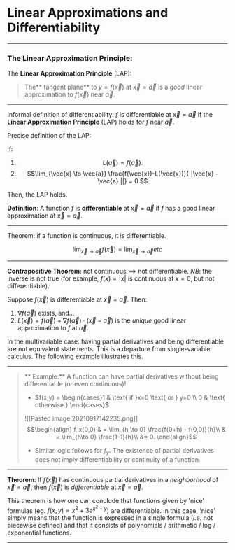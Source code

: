 # Linear Approximations and Differentiability
***


### The Linear Approximation Principle:

The **Linear Approximation Principle** (LAP): 

> The** tangent plane** to $y=f(\vec{x})$ at $\vec{x} = \vec{a}$ is a *good* linear approximation to $f(\vec{x})$ near $\vec{a}$.


***

Informal definition of differentiability: *f* is differentiable at $\vec{x} = \vec{a}$ if the **Linear Approximation Principle** (LAP) holds for *f* near $\vec{a}$.



Precise definition of the LAP:

if: 

1. $$L(\vec{a}) = f(\vec{a}).$$
2. $$\lim_{\vec{x} \to \vec{a}} \frac{f(\vec{x})-L(\vec{x})}{||\vec{x} - \vec{a} ||} = 0.$$

Then, the LAP holds. 


**Definition**: A function *f* is **differentiable** at $\vec{x} = \vec{a}$ if $f$ has a good linear approximation at $\vec{x} = \vec{a}$.

***
Theorem: if a function is continuous, it is differentiable.

$$\lim_{\vec{x}\to \vec{a}}f(\vec{x}) = \lim_{\vec{x}\to \vec{a}} etc$$


***

**Contrapositive Theorem**: not continuous $\implies$ not differentiable. *NB*: the inverse is not true (for example, $f(x) = |x|$ is continuous at $x=0$, but not differentiable).


Suppose $f(\vec{x})$ is differentiable at $\vec{x} = \vec{a}$. Then: 

1. $\nabla f(\vec{a})$ exists, and...
2. $L(\vec{x}) = f(\vec{a}) + \nabla f(\vec{a}) \cdot (\vec{x} - \vec{a})$ is the *unique* good linear approximation to $f$ at $\vec{a}$. 


In the multivariable case: having partial derivatives and being differentiable are not equivalent statements. This is a departure from single-variable calculus. The following example illustrates this.


***

> ** Example:** A function can have partial derivatives without being differentiable (or even continuous)!
> - $f(x,y) = \begin{cases}1 & \text{ if }x=0 \text{ or } y=0 \\ 0 & \text{ otherwise.} \end{cases}$
> 
> ![[Pasted image 20210917142235.png]]
>  $$\begin{align} f_x(0,0) & = \lim_{h \to 0} \frac{f(0+h) - f(0,0)}{h}\\ & = \lim_{h\to 0} \frac{1-1}{h}\\ &= 0. \end{align}$$
>  - Similar logic follows for $f_y$. The existence of partial derivatives does not imply differentiability or continuity of a function.


***

**Theorem**: If $f(\vec{x})$ has continuous partial derivatives in a *neighborhood* of $\vec{x} = \vec{a}$, then $f(\vec{x})$ is *differentiable* at $\vec{x} = \vec{a}$.

This theorem is how one can conclude that functions given by 'nice' formulas (eg. $f(x,y) = x^2 + 3e^{x^2 + y}$) are differentiable. In this case, 'nice' simply means that the function is expressed in a single formula (*i.e.* not piecewise defined) and that it consists of polynomials / arithmetic / log / exponential functions. 

***

